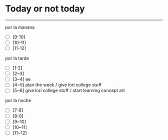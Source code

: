 # Today or not today
---
por la manana
- [ ] [9-10] 
- [ ] [10-11] 
- [ ] [11-12] 

por la tarde
- [ ] [1-2] 
- [ ] [2~3] 
- [ ] [3~4] ee
- [ ] [4~5] plan the week / give lori college stuff
- [ ] [5~6] give lori college stuff / start learning concept art

por la noche
- [ ] [7-8] 
- [ ] [8-9] 
- [ ] [9~10] 
- [ ] [10~11] 
- [ ] [11~12] 